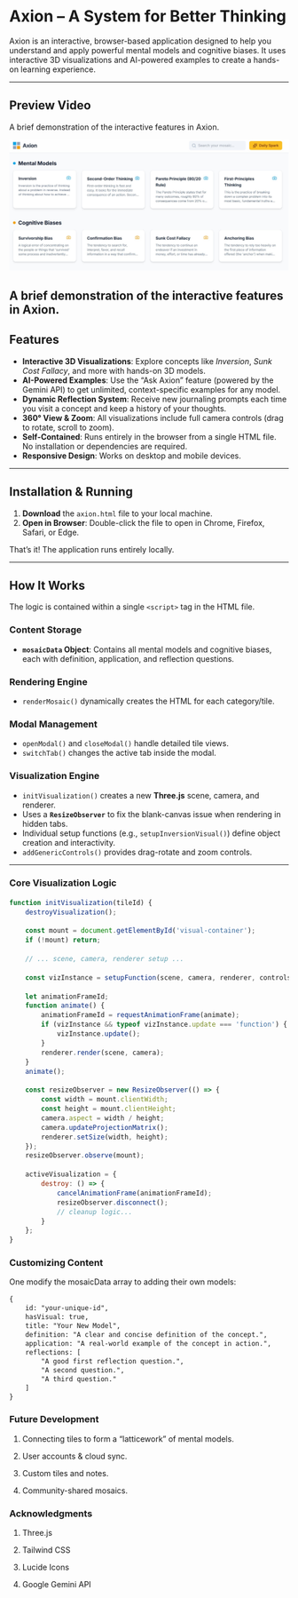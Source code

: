 # Axion – A System for Better Thinking

Axion is an interactive, browser-based application designed to help you understand and apply powerful mental models and cognitive biases. It uses interactive 3D visualizations and AI-powered examples to create a hands-on learning experience.

---

## Preview Video
A brief demonstration of the interactive features in Axion.

[![Watch the Preview Video](https://github.com/Awasthi577/Mental-Model-Vizualiser/blob/Assets/Axion_Image.jpg?raw=true)](https://drive.google.com/file/d/1kAx4vTDKnkxprU3JUIylP7abMbOaCZOJ/view?usp=sharing)

A brief demonstration of the interactive features in Axion.
---

## Features

- **Interactive 3D Visualizations**: Explore concepts like *Inversion*, *Sunk Cost Fallacy*, and more with hands-on 3D models.  
- **AI-Powered Examples**: Use the “Ask Axion” feature (powered by the Gemini API) to get unlimited, context-specific examples for any model.  
- **Dynamic Reflection System**: Receive new journaling prompts each time you visit a concept and keep a history of your thoughts.  
- **360° View & Zoom**: All visualizations include full camera controls (drag to rotate, scroll to zoom).  
- **Self-Contained**: Runs entirely in the browser from a single HTML file. No installation or dependencies are required.  
- **Responsive Design**: Works on desktop and mobile devices.

---

## Installation & Running

1. **Download** the `axion.html` file to your local machine.  
2. **Open in Browser**: Double-click the file to open in Chrome, Firefox, Safari, or Edge.  

That’s it! The application runs entirely locally.

---

## How It Works

The logic is contained within a single `<script>` tag in the HTML file.

### Content Storage
- **`mosaicData` Object**: Contains all mental models and cognitive biases, each with definition, application, and reflection questions.

### Rendering Engine
- `renderMosaic()` dynamically creates the HTML for each category/tile.

### Modal Management
- `openModal()` and `closeModal()` handle detailed tile views.  
- `switchTab()` changes the active tab inside the modal.

### Visualization Engine
- `initVisualization()` creates a new **Three.js** scene, camera, and renderer.  
- Uses a **`ResizeObserver`** to fix the blank-canvas issue when rendering in hidden tabs.  
- Individual setup functions (e.g., `setupInversionVisual()`) define object creation and interactivity.  
- `addGenericControls()` provides drag-rotate and zoom controls.

---

### Core Visualization Logic

```javascript
function initVisualization(tileId) {
    destroyVisualization(); 
    
    const mount = document.getElementById('visual-container');
    if (!mount) return;

    // ... scene, camera, renderer setup ...

    const vizInstance = setupFunction(scene, camera, renderer, controlsContainer, mount);

    let animationFrameId;
    function animate() {
        animationFrameId = requestAnimationFrame(animate);
        if (vizInstance && typeof vizInstance.update === 'function') {
            vizInstance.update();
        }
        renderer.render(scene, camera);
    }
    animate();

    const resizeObserver = new ResizeObserver(() => {
        const width = mount.clientWidth;
        const height = mount.clientHeight;
        camera.aspect = width / height;
        camera.updateProjectionMatrix();
        renderer.setSize(width, height);
    });
    resizeObserver.observe(mount);

    activeVisualization = {
        destroy: () => {
            cancelAnimationFrame(animationFrameId);
            resizeObserver.disconnect();
            // cleanup logic...
        }
    };
}
```

### Customizing Content

One modify the mosaicData array to adding their own models:

```
{
    id: "your-unique-id",
    hasVisual: true,
    title: "Your New Model",
    definition: "A clear and concise definition of the concept.",
    application: "A real-world example of the concept in action.",
    reflections: [
        "A good first reflection question.",
        "A second question.",
        "A third question."
    ]
}
```

### Future Development

1. Connecting tiles to form a “latticework” of mental models.

2. User accounts & cloud sync.

3. Custom tiles and notes.

4. Community-shared mosaics.

### Acknowledgments

1. Three.js

2. Tailwind CSS

3. Lucide Icons

4. Google Gemini API


